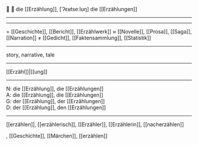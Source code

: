 🔴 📖 die [[Erzählung]], [ˈʔɛʁtseːlʊŋ]
die [[Erzählungen]]

---


---
= [[Geschichte]], [[Bericht]], [[Erzählwerk]]
≈ [[Novelle]], [[Prosa]], [[Saga]], [[Narration]]
≠ [[Gedicht]], [[Faktensammlung]], [[Statistik]]

---
story, narrative, tale

---
[[Erzähl]]|[[ung]]

---
N: die [[Erzählung]], die [[Erzählungen]]  
A: die [[Erzählung]], die [[Erzählungen]]  
G: der [[Erzählung]], der [[Erzählungen]]  
D: der [[Erzählung]], den [[Erzählungen]]  

---
[[erzählen]], [[erzählerisch]], [[Erzähler]], [[Erzählerin]], [[nacherzählen]]

, [[Geschichte]], [[Märchen]], [[erzählen]]
